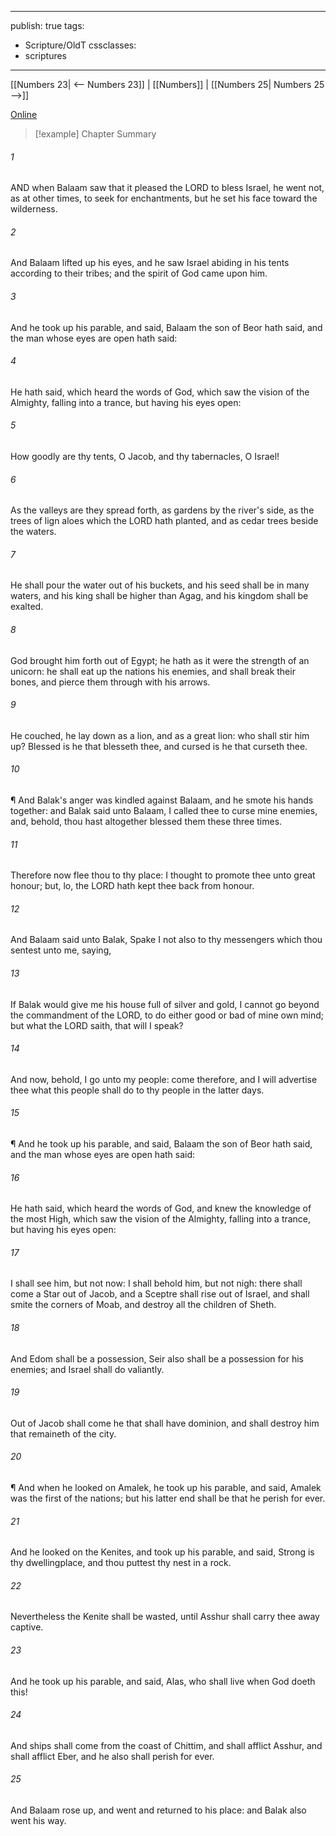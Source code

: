 

---
publish: true
tags:
  - Scripture/OldT
cssclasses:
  - scriptures
---
[[Numbers 23| <-- Numbers 23]] | [[Numbers]] | [[Numbers 25| Numbers 25 -->]]

[Online](https://churchofjesuschrist.org/study/scriptures/ot/num/24?lang=eng)

>[!example] Chapter Summary
>
###### 1
AND when Balaam saw that it pleased the LORD to bless Israel, he went not, as at other times, to seek for enchantments, but he set his face toward the wilderness.
###### 2
And Balaam lifted up his eyes, and he saw Israel abiding in his tents according to their tribes; and the spirit of God came upon him.
###### 3
And he took up his parable, and said, Balaam the son of Beor hath said, and the man whose eyes are open hath said:
###### 4
He hath said, which heard the words of God, which saw the vision of the Almighty, falling into a trance, but having his eyes open:
###### 5
How goodly are thy tents, O Jacob, and thy tabernacles, O Israel!
###### 6
As the valleys are they spread forth, as gardens by the river's side, as the trees of lign aloes which the LORD hath planted, and as cedar trees beside the waters.
###### 7
He shall pour the water out of his buckets, and his seed shall be in many waters, and his king shall be higher than Agag, and his kingdom shall be exalted.
###### 8
God brought him forth out of Egypt; he hath as it were the strength of an unicorn: he shall eat up the nations his enemies, and shall break their bones, and pierce them through with his arrows.
###### 9
He couched, he lay down as a lion, and as a great lion: who shall stir him up?  Blessed is he that blesseth thee, and cursed is he that curseth thee.
###### 10
¶ And Balak's anger was kindled against Balaam, and he smote his hands together: and Balak said unto Balaam, I called thee to curse mine enemies, and, behold, thou hast altogether blessed them these three times.
###### 11
Therefore now flee thou to thy place: I thought to promote thee unto great honour; but, lo, the LORD hath kept thee back from honour.
###### 12
And Balaam said unto Balak, Spake I not also to thy messengers which thou sentest unto me, saying,
###### 13
If Balak would give me his house full of silver and gold, I cannot go beyond the commandment of the LORD, to do either good or bad of mine own mind; but what the LORD saith, that will I speak?
###### 14
And now, behold, I go unto my people: come therefore, and I will advertise thee what this people shall do to thy people in the latter days.
###### 15
¶ And he took up his parable, and said, Balaam the son of Beor hath said, and the man whose eyes are open hath said:
###### 16
He hath said, which heard the words of God, and knew the knowledge of the most High, which saw the vision of the Almighty, falling into a trance, but having his eyes open:
###### 17
I shall see him, but not now: I shall behold him, but not nigh: there shall come a Star out of Jacob, and a Sceptre shall rise out of Israel, and shall smite the corners of Moab, and destroy all the children of Sheth.
###### 18
And Edom shall be a possession, Seir also shall be a possession for his enemies; and Israel shall do valiantly.
###### 19
Out of Jacob shall come he that shall have dominion, and shall destroy him that remaineth of the city.
###### 20
¶ And when he looked on Amalek, he took up his parable, and said, Amalek was the first of the nations; but his latter end shall be that he perish for ever.
###### 21
And he looked on the Kenites, and took up his parable, and said, Strong is thy dwellingplace, and thou puttest thy nest in a rock.
###### 22
Nevertheless the Kenite shall be wasted, until Asshur shall carry thee away captive.
###### 23
And he took up his parable, and said, Alas, who shall live when God doeth this!
###### 24
And ships shall come from the coast of Chittim, and shall afflict Asshur, and shall afflict Eber, and he also shall perish for ever.
###### 25
And Balaam rose up, and went and returned to his place: and Balak also went his way.



